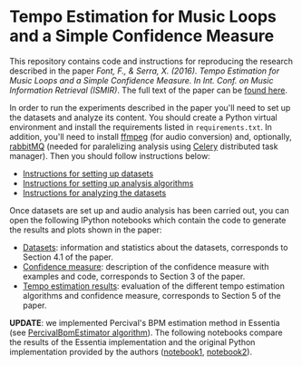# Tempo Estimation for Music Loops and a Simple Confidence Measure

This repository contains code and instructions for reproducing the research described in the 
paper *Font, F., & Serra, X. (2016). Tempo Estimation for Music Loops and a Simple Confidence 
Measure. In Int. Conf. on Music Information Retrieval (ISMIR)*. The full text of the 
paper can be [found here](http://mtg.upf.edu/node/3479).

In order to run the experiments described in the paper you'll need to set up the 
datasets and analyze its content. You should create a Python virtual environment and install the 
requirements listed in ```requirements.txt```. In addition, you'll need to 
install [ffmpeg](https://www.ffmpeg.org) (for audio conversion) and, optionally, 
[rabbitMQ](rabbitMQ) (needed for paralelizing analysis using [Celery](https://docs.getsentry.com/hosted/) 
distributed task manager). Then you should follow instructions below:

 * [Instructions for setting up datasets](docs/create_dataset.md)
 * [Instructions for setting up analysis algorithms](docs/setting_up_algorithms.md)
 * [Instructions for analyzing the datasets](docs/analyze_dataset.md)

Once datasets are set up and audio analysis has been carried out, you can open the following 
IPython notebooks which contain the code to generate the results and plots shown in the paper:

 * [Datasets](Datasets.ipynb): information and statistics about the datasets, corresponds to Section 4.1 of the paper.
 * [Confidence measure](Confidence%20measure.ipynb): description of the confidence measure with examples and code, corresponds to Section 3 of the paper.
 * [Tempo estimation results](Tempo%20estimation%20results.ipynb): evaluation of the different tempo estimation algorithms and confidence measure, corresponds to Section 5 of the paper.
 
**UPDATE**: we implemented Percival's BPM estimation method in Essentia (see [PercivalBpmEstimator  algorithm](https://github.com/MTG/essentia/blob/master/src/algorithms/rhythm/percivalbpmestimator.cpp)). The following notebooks compare the results of the Essentia implementation and the original Python implementation provided by the authors ([notebook1](https://github.com/ffont/ismir2016/blob/master/Compare%20Percival14%20variations.ipynb), [notebook2](https://github.com/ffont/ismir2016/blob/master/Percival14Mod%20vs%20Percival14_essentia.ipynb)).



